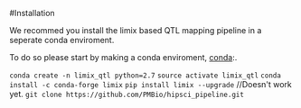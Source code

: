 #Installation

We recommed you install the limix based QTL mapping pipeline in a seperate conda enviroment.

To do so please start by making a conda enviroment, [conda](https://conda.io/docs/index.html):.

`conda create -n limix_qtl python=2.7`
`source activate limix_qtl`
`conda install -c conda-forge limix`
`pip install limix --upgrade`
//Doesn't work yet.
`git clone https://github.com/PMBio/hipsci_pipeline.git`

